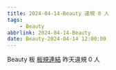 ```yaml
---
title: 2024-04-14-Beauty 違規 0 人
tags:
    - Beauty
abbrlink: 2024-04-14-Beauty
date: Beauty-2024-04-14 12:00:00
---
```

Beauty 板 [板規連結](https://www.ptt.cc/bbs/Beauty/M.1630069980.A.84B.html)
昨天違規 0 人

